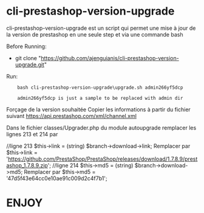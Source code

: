 # cli-prestashop-version-upgrade
cli-prestashop-version-upgrade est un script qui permet une mise à jour de la version de prestashop en une seule step et via une commande bash

Before Running:

  - git clone "https://github.com/ajenguianis/cli-prestashop-version-upgrade.git"

Run:

~~~
    bash cli-prestashop-version-upgrade\upgrade.sh admin266yf5dcp
    
    admin266yf5dcp is just a sample to be replaced with admin dir
~~~

Forçage de la version souhaitée 
Copier les informations à partir du fichier suivant 
https://api.prestashop.com/xml/channel.xml

Dans le fichier classes/Upgrader.php du module autoupgrade 
remplacer les lignes 213 et 214 par

//ligne 213 $this->link = (string) $branch->download->link;
Remplacer par
$this->link = 'https://github.com/PrestaShop/PrestaShop/releases/download/1.7.8.9/prestashop_1.7.8.9.zip';
//ligne 214 $this->md5 = (string) $branch->download->md5;
Remplacer par
$this->md5 = '47d5f43e64cc0e10ae91c009d2c4f7b1';


**ENJOY**
=======
